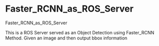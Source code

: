 # Faster_RCNN_as_ROS_Server
Faster_RCNN_as_ROS_Server

This is a ROS Server served as an Object Detection using Faster_RCNN Method. Given an image and then output bbox information
